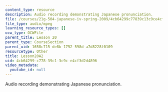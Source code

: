 ```yaml
---
content_type: resource
description: Audio recording demonstrating Japanese pronunciation.
file: /courses/21g-504-japanese-iv-spring-2009/4cb64299c77839c13c9ce4cf3d2d4896_Lesson20A2.mp3
file_type: audio/mpeg
learning_resource_types: []
ocw_type: OCWFile
parent_title: Lesson 20
parent_type: CourseSection
parent_uid: 1658c715-de8b-1752-598d-a7d8228f0109
resourcetype: Other
title: Lesson20A2
uid: 4cb64299-c778-39c1-3c9c-e4cf3d2d4896
video_metadata:
  youtube_id: null
---
```

Audio recording demonstrating Japanese pronunciation.